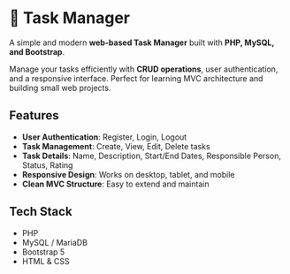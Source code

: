 # 📝 Task Manager

A simple and modern **web-based Task Manager** built with **PHP, MySQL, and Bootstrap**.  

Manage your tasks efficiently with **CRUD operations**, user authentication, and a responsive interface. Perfect for learning MVC architecture and building small web projects.  

## Features

- **User Authentication**: Register, Login, Logout  
- **Task Management**: Create, View, Edit, Delete tasks  
- **Task Details**: Name, Description, Start/End Dates, Responsible Person, Status, Rating  
- **Responsive Design**: Works on desktop, tablet, and mobile  
- **Clean MVC Structure**: Easy to extend and maintain  

## Tech Stack

- PHP  
- MySQL / MariaDB  
- Bootstrap 5  
- HTML & CSS  
